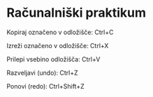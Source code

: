 # Računalniški praktikum

Kopiraj označeno v odložišče:
Ctrl+C

Izreži označeno v odložišče:
Ctrl+X

Prilepi vsebino odložišča:
Ctrl+V

Razveljavi (undo):
Ctrl+Z

Ponovi (redo):
Ctrl+Shift+Z